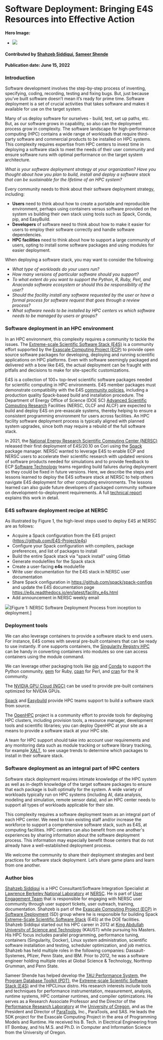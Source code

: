 # Software Deployment: Bringing E4S Resources into Effective Action

**Hero Image:**

- <img src='../../images/Blog_2206_AE4s_A.png' />

#### Contributed by [Shahzeb Siddiqui](https://github.com/shahzebsiddiqui), [Sameer Shende](https://github.com/sameershende)

#### Publication date: June 15, 2022

### Introduction

Software development involves the step-by-step process of inventing, specifying,
coding, recording, testing and fixing bugs.  But, just because you’ve built software 
doesn’t mean it’s ready for prime time. Software deployment is a set of crucial 
activities that takes software and makes it available for use on the target 
system. 

Many of us deploy software for ourselves - build, test, set up paths, etc. But,
as our software grows in capability, so also can the deployment process grow in 
complexity. The software landscape for high-performance computing (HPC) contains a 
wide range of workloads that require third-party software and commercial 
products to be installed on HPC systems.  This complexity requires expertise 
from HPC centers to invest time in deploying a software stack to meet the needs 
of their user community and ensure software runs with optimal performance on the 
target system architecture.

*What is your software deployment strategy at your organization?* *Have you 
thought about how you plan to build, install and deploy a software stack that 
can be sustainable for the lifetime of an HPC system?* 

Every community needs to think about their software deployment strategy, 
including:

- **Users** need to think about how to create a portable and reproducible 
environment, perhaps using containers versus software provided on the system vs 
building their own stack using tools such as Spack, Conda, pip, and EasyBuild.
- **Developers** of software need to think about how to make it easier for users 
to employ their software correctly and handle software dependencies.
- **HPC facilities** need to think about how to support a large community of 
users, opting to install some software packages and using modules for easier
deployment.

When deploying a software stack, you may want to consider the following:
- *What type of workloads do your users run?*
- *How many versions of particular software should you support?*
- *To what extent do you want to support the Python, R, Ruby, Perl, and Anaconda 
software ecosystem or should this be responsibility of the user?*
- *Should the facility install any software requested by the user or have a 
formal process for software request that goes through a review process?* 
- *What software needs to be installed by HPC centers vs which software 
needs to be managed by users or groups?* 

### Software deployment in an HPC environment

In an HPC environment, this complexity requires a community to tackle the issues.  The [Extreme-scale Scientific Software Stack (E4S)](https://e4s.readthedocs.io/en/latest/introduction.html)
is a community effort supported by the [Exascale Computing Project (ECP)](http://exascaleproject.org)
to provide open source software packages for developing, deploying and running 
scientific applications on HPC platforms. Even with 
software seemingly packaged and delivered with a bow like E4S, the actual 
deployment can be fraught with pitfalls and decisions to make for site-specific 
customizations. 

E4S is a collection of 100+ top-level scientific software packages needed
for scientific computing in HPC environments. E4S member packages must demonstrate compatibility with the E4S
[community policies](https://e4s-project.github.io/policies.html), 
including a production quality Spack-based build and installation procedure. 
The Department of Energy Office of Science (DOE SC)
[Advanced Scientific Computing Research](https://www.energy.gov/science/ascr/advanced-scientific-computing-research)
Facilities (NERSC, OLCF and ALCF) are expected to build and deploy E4S on 
pre-exascale systems, thereby helping to ensure a consistent programming environment 
for users across facilities. 
An HPC facility software deployment process is 
typically aligned with planned system upgrades, since both may require a rebuild 
of the full software stack. 

In 2021, the [National Energy Research Scientific Computing Center (NERSC)](https://nersc.gov/)
released their first deployment of E4S/20.10 on Cori using the [Spack](https://spack.io/) 
package manager.  NERSC wanted to leverage E4S to enable ECP and NERSC users to accelerate 
their scientific research with updated versions of software products needed for 
simulations and to provide feedback to ECP 
[Software Technology](https://www.exascaleproject.org/research/#software) 
teams regarding build failures during deployment so they could be fixed in future versions. 
Here, we describe the steps and lessons learned to deploy the E4S software stack at 
NERSC to help others navigate E4S deployment for other computing environments.  The lessons learned can also 
guide future developers of packaged community software on development-to-deployment 
requirements. A full [technical report](https://www.osti.gov/biblio/1868332-software-deployment-process-nersc-deploying-extreme-scale-scientific-software-stack-e4s-using-spack-national-energy-research-scientific-computing-center-nersc)
explains this work in detail. 


### E4S software deployment recipe at NERSC

As illustrated by Figure 1, the high-level steps used to deploy E4S at NERSC are as follows:
- Acquire a Spack configuration from the E4S project (https://github.com/E4S-Project/e4s)
- Configure your Spack configuration with compilers, package preferences, and list of
packages to install
- Build the entire Spack stack via "spack install" using Gitlab 
- Generate modulefiles for the Spack stack
- Create a user-facing **e4s** modulefile
- Write user documentation for the E4S stack in NERSC user documentation 
- Share Spack configuration in https://github.com/spack/spack-configs and update the
E4S documentation page https://e4s.readthedocs.io/en/latest/facility_e4s.html 
- Add announcement in NERSC weekly email

<img src='../../images/Blog_2205_SoftwareDeploymentProcess.png'>[Figure 1: NERSC Software Deployment Process from inception to deployment.]

### Deployment tools

We can also leverage containers to provide a software stack to end users.  For 
instance, E4S comes with several pre-built containers that can be ready to use 
instantly. If one supports containers, the [Singularity Registry HPC](https://singularity-hpc.readthedocs.io/en/latest/) 
can be handy in converting containers into modules so one can access containers 
using the module command. 

We can leverage other packaging tools like [pip](https://pip.pypa.io/en/stable/)
and [Conda](https://docs.conda.io/en/latest/) to support the Python community, 
[gem](https://rubygems.org/) for Ruby, [cpan](https://www.cpan.org/) for Perl, and 
[cran](https://cran.r-project.org/) for the R community. 

The [NVIDIA GPU Cloud (NGC)](https://www.nvidia.com/en-us/gpu-cloud/) can be used 
to provide pre-built containers optimized for NVIDIA GPUs. 

[Spack](https://spack.io/) and [Easybuild](https://easybuild.io/) provide HPC 
teams support to build a software stack from source. 

The [OpenHPC](https://openhpc.community/) project is a community effort to 
provide tools for deploying HPC clusters, including provision tools, 
a resource manager, development tools and scientific libraries; you can deploy
OpenHPC at your site as a means to provide a software stack at your HPC site.

A team for HPC support should take into account user requirements and any monitoring
data such as module tracking or software library tracking, for example [XALT](https://xalt.readthedocs.io/en/latest/), 
to see usage trends to determine which packages to install in their software stack. 

### Software deployment as an integral part of HPC centers

Software stack deployment requires intimate knowledge of the HPC system as well as 
in-depth knowledge of the target software packages to ensure that each package is built 
optimally for the system. A wide variety of workloads typically run 
on HPC systems (including AI, data analysis, modeling and simulation, remote sensor 
data), and an HPC center needs to support all types of workloads applicable for their
site. 

This complexity requires a software deployment team as an integral part of each 
HPC center.  We need to train existing staff and/or increase the workforce 
to support a comprehensive software stack, such as E4S, at computing facilities. HPC 
centers can also benefit from one another's experiences by sharing information about the software deployment process. 
This information may especially benefit those centers that do not already have a well-established deployment process.

We welcome the community to share their deployment strategies and best 
practices for software stack deployment. Let’s share game plans and learn from one another. 


### Author bios

[Shahzeb Siddiqui](https://github.com/shahzebsiddiqui) is a HPC 
Consultant/Software Integration Specialist at 
[Lawrence Berkeley National Laboratory](https://www.lbl.gov/) at 
[NERSC](http://nersc.gov/). He is part of 
[User Engagement Team](https://www.nersc.gov/about/nersc-staff/user-engagement/) 
that is responsible for engaging with NERSC user community through user support 
tickets, user outreach, training, documentation. Shahzeb is part of the 
[Exascale Computing Project (ECP)](https://www.exascaleproject.org/) in 
[Software Deployment](https://www.exascaleproject.org/research-group/software-deployment-at-the-facilities/) (SD) group 
where he is responsible for building Spack [Extreme-Scale Scientific Software Stack](https://e4s-project.github.io/) (E4S) at the DOE facilities. 
Shahzeb Siddiqui started out his HPC career in 2012 
at [King Abdullah University of Science and Technology](https://www.kaust.edu.sa/en) (KAUST) 
while pursuing his Masters. His HPC focus includes parallel programming, 
performance tuning, containers (Singularity, Docker), Linux system administration,
scientific software installation and testing, scheduler optimization, and 
job metrics. Shahzeb has held multiple roles in the following 
companies: Dassault-Systemes, Pfizer, Penn State, and IBM. Prior to 2012, he was 
a software engineer holding multiple roles at Global Science & Technology, 
Northrop Grumman, and Penn State.

Sameer Shende has helped develop the 
[TAU Performance System](http://www.cs.uoregon.edu/research/tau/home.php), the 
[Program Database Toolkit (PDT)](https://www.cs.uoregon.edu/research/pdt/home.php), 
the [Extreme-scale Scientific Software Stack (E4S)](https://e4s.io) 
and the HPCLinux distro. His research interests include tools and techniques for 
performance instrumentation, measurement, analysis, runtime systems, 
HPC container runtimes, and compiler optimizations. He serves as a 
Research Associate Professor and the Director of the 
[Performance Research Laboratory](https://nic.uoregon.edu/prl/home.php) at the 
[University of Oregon](https://www.uoregon.edu/), 
and as the President and Director of [ParaTools](https://www.paratools.com/),
Inc., ParaTools, and SAS. He leads the SDK project for the 
Exascale Computing Project in the area of Programming Models and Runtime. 
He received his B. Tech. in Electrical Engineering from IIT Bombay, and his M.S.
and Ph.D. in Computer and Information Science from the University of Oregon.

<!---
Publish: yes
Pinned: no
Topics: release and deployment, configuration and builds
--->
